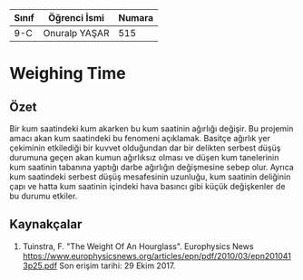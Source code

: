 

 
Sınıf | Öğrenci İsmi  | Numara
-------|----------------|--------
9-C   | Onuralp YAŞAR | 515


#  Weighing Time
## Özet
 Bir kum saatindeki kum akarken bu kum saatinin ağırlığı değişir. Bu projemin amacı akan kum saatindeki bu fenomeni açıklamak. Basitçe ağırlık yer çekiminin etkilediği bir kuvvet olduğundan dar bir delikten serbest düşüş durumuna geçen akan kumun ağırlıksız olması ve düşen kum tanelerinin kum saatinin tabanına yaptığı darbe ağırlığın değişmesine sebep olur. Ayrıca kum saatindeki serbest düşüş mesafesinin uzunluğu, kum saatinin deliğinin çapı ve hatta kum saatinin içindeki hava basıncı gibi küçük değişkenler de bu durumu etkiler.

## Kaynakçalar  
 
 1. Tuinstra, F. "The Weight Of An Hourglass". Europhysics News
 https://www.europhysicsnews.org/articles/epn/pdf/2010/03/epn2010413p25.pdf
Son erişim tarihi: 29 Ekim 2017.

